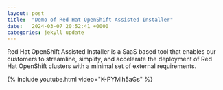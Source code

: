 ```yaml
---
layout: post
title:  "Demo of Red Hat OpenShift Assisted Installer"
date:   2024-03-07 20:52:41 +0000
categories: jekyll update
---
```

Red Hat OpenShift Assisted Installer is a SaaS based tool that enables our customers to streamline, simplify, and accelerate the deployment of Red Hat OpenShift clusters with a minimal set of external requirements.

{% include youtube.html video="K-PYMlh5aGs" %}

[jekyll-docs]: https://jekyllrb.com/docs/home
[jekyll-gh]:   https://github.com/jekyll/jekyll
[jekyll-talk]: https://talk.jekyllrb.com/